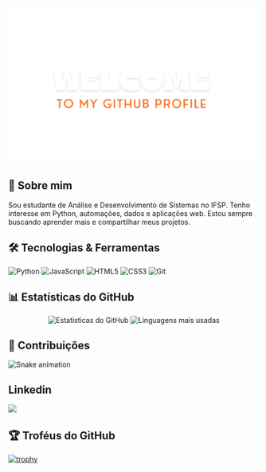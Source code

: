 <p align="center">
    <img src="readme-assets/welcome.png" />
</p>

## 🚀 Sobre mim
Sou estudante de Análise e Desenvolvimento de Sistemas no IFSP. Tenho interesse em Python, automações, dados e aplicações web. Estou sempre buscando aprender mais e compartilhar meus projetos.

## 🛠️ Tecnologias & Ferramentas
![Python](https://img.shields.io/badge/-Python-3776AB?style=flat-square&logo=Python&logoColor=white)
![JavaScript](https://img.shields.io/badge/-JavaScript-F7DF1E?style=flat-square&logo=javascript&logoColor=black)
![HTML5](https://img.shields.io/badge/-HTML5-E34F26?style=flat-square&logo=html5&logoColor=white)
![CSS3](https://img.shields.io/badge/-CSS3-1572B6?style=flat-square&logo=css3)
![Git](https://img.shields.io/badge/-Git-F05032?style=flat-square&logo=git&logoColor=white)

## 📊 Estatísticas do GitHub

<div align="center">
  <img src="https://github-readme-stats.vercel.app/api?username=wtomendes&show_icons=true&bg_color=000000&title_color=ff6b00&text_color=ffffff&icon_color=ff6b00&border_color=ff6b00" alt="Estatísticas do GitHub" height="180"/>
  <img src="https://github-readme-stats.vercel.app/api/top-langs/?username=wtomendes&layout=compact&bg_color=000000&title_color=ff6b00&text_color=ffffff&border_color=ff6b00" alt="Linguagens mais usadas" height="180"/>
</div>

## 🐍 Contribuições
![Snake animation](https://github.com/wtomendes/wtomendes/blob/output/github-contribution-grid-snake.svg)

## Linkedin
<a href="https://www.linkedin.com/in/wmendesc/" target="_blank">
  <img src="https://img.shields.io/badge/LinkedIn-0077B5?style=for-the-badge&logo=linkedin&logoColor=white"/>
</a>

## 🏆 Troféus do GitHub
[![trophy](https://github-profile-trophy.vercel.app/?username=wtomendes&theme=onedark)](https://github.com/ryo-ma/github-profile-trophy)
